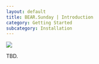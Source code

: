 ```yaml
---
layout: default
title: BEAR.Sunday | Introduction
category: Getting Started
subcategory: Installation
---
```


<img src="{{ site.url }}/images/screen/diagram.png" style="max-width: 100%;height: auto;"/>

TBD.